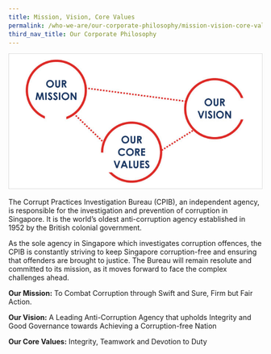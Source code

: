```yaml
---
title: Mission, Vision, Core Values
permalink: /who-we-are/our-corporate-philosophy/mission-vision-core-values/
third_nav_title: Our Corporate Philosophy
---
```


<img src="/images/mission-vision-values_0.jpg" alt="mission vision core values">

The Corrupt Practices Investigation Bureau (CPIB), an independent agency, is responsible for the investigation and prevention of corruption in Singapore. It is the world’s oldest anti-corruption agency established in 1952 by the British colonial government.

As the sole agency in Singapore which investigates corruption offences, the CPIB is constantly striving to keep Singapore corruption-free and ensuring that offenders are brought to justice.  The Bureau will remain resolute and committed to its mission, as it moves forward to face the complex challenges ahead.

**Our Mission:** To Combat Corruption through Swift and Sure, Firm but Fair Action.

**Our Vision:** A Leading Anti-Corruption Agency that upholds Integrity and Good Governance towards Achieving a Corruption-free Nation

**Our Core Values:** Integrity, Teamwork and Devotion to Duty
